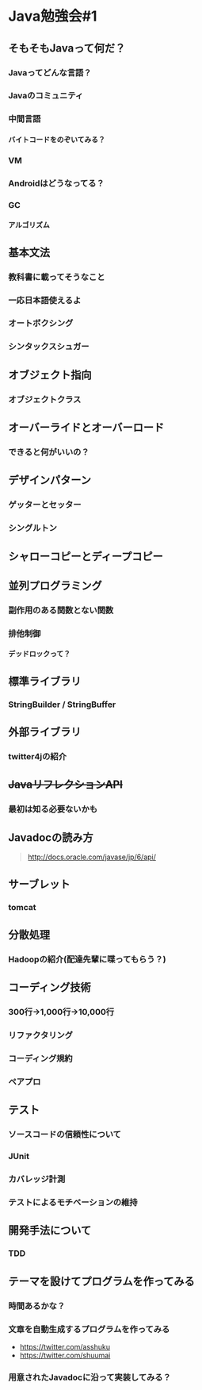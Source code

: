 # Java勉強会#1


## そもそもJavaって何だ？
### Javaってどんな言語？
###  Javaのコミュニティ
###  中間言語
#### バイトコードをのぞいてみる？
### VM
### Androidはどうなってる？
### GC
#### アルゴリズム


## 基本文法
### 教科書に載ってそうなこと
### 一応日本語使えるよ
### オートボクシング
### シンタックスシュガー


## オブジェクト指向
### オブジェクトクラス


## オーバーライドとオーバーロード
### できると何がいいの？


## デザインパターン
### ゲッターとセッター
### シングルトン


## シャローコピーとディープコピー


## 並列プログラミング
### 副作用のある関数とない関数
### 排他制御
#### デッドロックって？


## 標準ライブラリ
### StringBuilder / StringBuffer


## 外部ライブラリ
### twitter4jの紹介


##  <del>JavaリフレクションAPI</del>
### 最初は知る必要ないかも


## Javadocの読み方
> http://docs.oracle.com/javase/jp/6/api/


## サーブレット
### tomcat


## 分散処理
### Hadoopの紹介(配達先輩に喋ってもらう？)


## コーディング技術
### 300行→1,000行→10,000行
### リファクタリング
### コーディング規約
### ペアプロ


## テスト
### ソースコードの信頼性について
### JUnit
### カバレッジ計測
### テストによるモチベーションの維持


## 開発手法について
### TDD


## テーマを設けてプログラムを作ってみる
### 時間あるかな？
### 文章を自動生成するプログラムを作ってみる

>
* https://twitter.com/asshuku
* https://twitter.com/shuumai

### 用意されたJavadocに沿って実装してみる？
